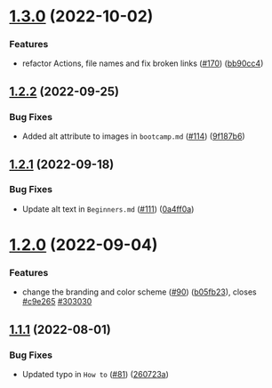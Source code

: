 # [1.3.0](https://github.com/Pradumnasaraf/open-source-with-pradumna/compare/v1.2.2...v1.3.0) (2022-10-02)


### Features

* refactor Actions, file names and fix broken links ([#170](https://github.com/Pradumnasaraf/open-source-with-pradumna/issues/170)) ([bb90cc4](https://github.com/Pradumnasaraf/open-source-with-pradumna/commit/bb90cc41a6879ec23319e3b1678e62641e9dc175))



## [1.2.2](https://github.com/Pradumnasaraf/open-source-with-pradumna/compare/v1.2.1...v1.2.2) (2022-09-25)


### Bug Fixes

* Added alt attribute to images in `bootcamp.md`  ([#114](https://github.com/Pradumnasaraf/open-source-with-pradumna/issues/114)) ([9f187b6](https://github.com/Pradumnasaraf/open-source-with-pradumna/commit/9f187b6195962a58bfc0a60534821949288fc6fb))



## [1.2.1](https://github.com/Pradumnasaraf/open-source-with-pradumna/compare/v1.2.0...v1.2.1) (2022-09-18)


### Bug Fixes

* Update alt text in `Beginners.md` ([#111](https://github.com/Pradumnasaraf/open-source-with-pradumna/issues/111)) ([0a4ff0a](https://github.com/Pradumnasaraf/open-source-with-pradumna/commit/0a4ff0a0654cc526211fda1eab5b600ef571e314))



# [1.2.0](https://github.com/Pradumnasaraf/open-source-with-pradumna/compare/v1.1.1...v1.2.0) (2022-09-04)


### Features

* change the branding and color scheme ([#90](https://github.com/Pradumnasaraf/open-source-with-pradumna/issues/90)) ([b05fb23](https://github.com/Pradumnasaraf/open-source-with-pradumna/commit/b05fb232da03eecf41ba11fb498bbe7421c1b355)), closes [#c9e265](https://github.com/Pradumnasaraf/open-source-with-pradumna/issues/c9e265) [#303030](https://github.com/Pradumnasaraf/open-source-with-pradumna/issues/303030)



## [1.1.1](https://github.com/Pradumnasaraf/open-source-with-pradumna/compare/v1.1.0...v1.1.1) (2022-08-01)


### Bug Fixes

* Updated typo in `How to` ([#81](https://github.com/Pradumnasaraf/open-source-with-pradumna/issues/81)) ([260723a](https://github.com/Pradumnasaraf/open-source-with-pradumna/commit/260723a5030b5fdf80ecfba46a349430c7ac8b3c))



